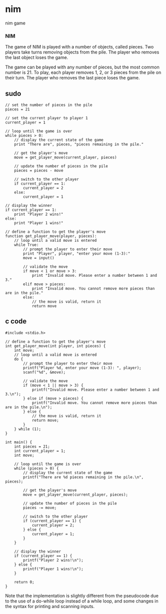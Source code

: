 # nim
nim game



### NIM

The game of NIM is played with a number of objects, called pieces. Two players take turns removing objects from the pile. The player who removes the last object loses the game. 

The game can be played with any number of pieces, but the most common number is 21. To play, each player removes 1, 2, or 3 pieces from the pile on their turn. The player who removes the last piece loses the game.

## sudo
```
// set the number of pieces in the pile
pieces = 21

// set the current player to player 1
current_player = 1

// loop until the game is over
while pieces > 0:
    // display the current state of the game
    print "There are", pieces, "pieces remaining in the pile."

    // get the player's move
    move = get_player_move(current_player, pieces)

    // update the number of pieces in the pile
    pieces = pieces - move

    // switch to the other player
    if current_player == 1:
        current_player = 2
    else:
        current_player = 1

// display the winner
if current_player == 1:
    print "Player 2 wins!"
else:
    print "Player 1 wins!"

// define a function to get the player's move
function get_player_move(player, pieces):
    // loop until a valid move is entered
    while True:
        // prompt the player to enter their move
        print "Player", player, "enter your move (1-3):"
        move = input()

        // validate the move
        if move < 1 or move > 3:
            print "Invalid move. Please enter a number between 1 and 3."
        elif move > pieces:
            print "Invalid move. You cannot remove more pieces than are in the pile."
        else:
            // the move is valid, return it
            return move
```

## c code 
```
#include <stdio.h>

// define a function to get the player's move
int get_player_move(int player, int pieces) {
    int move;
    // loop until a valid move is entered
    do {
        // prompt the player to enter their move
        printf("Player %d, enter your move (1-3): ", player);
        scanf("%d", &move);

        // validate the move
        if (move < 1 || move > 3) {
            printf("Invalid move. Please enter a number between 1 and 3.\n");
        } else if (move > pieces) {
            printf("Invalid move. You cannot remove more pieces than are in the pile.\n");
        } else {
            // the move is valid, return it
            return move;
        }
    } while (1);
}

int main() {
    int pieces = 21;
    int current_player = 1;
    int move;

    // loop until the game is over
    while (pieces > 0) {
        // display the current state of the game
        printf("There are %d pieces remaining in the pile.\n", pieces);

        // get the player's move
        move = get_player_move(current_player, pieces);

        // update the number of pieces in the pile
        pieces -= move;

        // switch to the other player
        if (current_player == 1) {
            current_player = 2;
        } else {
            current_player = 1;
        }
    }

    // display the winner
    if (current_player == 1) {
        printf("Player 2 wins!\n");
    } else {
        printf("Player 1 wins!\n");
    }

    return 0;
}

```
Note that the implementation is slightly different from the pseudocode due to the use of a do-while loop instead of a while loop, and some changes in the syntax for printing and scanning inputs.

